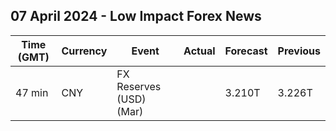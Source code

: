 ## 07 April 2024 - Low Impact Forex News

| Time (GMT) | Currency | Event | Actual | Forecast | Previous |
|------|----------|-------|--------|----------|----------|
| 47 min | CNY | FX Reserves (USD) (Mar) |  | 3.210T | 3.226T |
